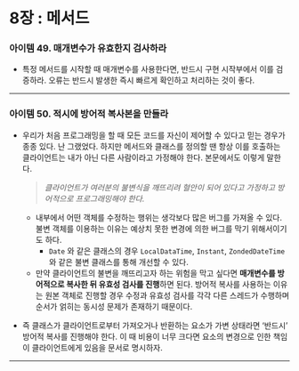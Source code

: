 # 8장 : 메서드

### 아이템 49. 매개변수가 유효한지 검사하라

- 특정 메서드를 시작할 때 매개변수를 사용한다면, 반드시 구현 시작부에서 이를 검증하라. 오류는 반드시 발생한 즉시 빠르게 확인하고 처리하는 것이 좋다.

---

### 아이템 50. 적시에 방어적 복사본을 만들라

- 우리가 처음 프로그래밍을 할 때 모든 코드를 자신이 제어할 수 있다고 믿는 경우가 종종 있다. 난 그랬었다. 하지만 메서드와 클래스를 정의할 땐 항상 이를 호출하는 클라이언트는 내가 아닌 다른 사람이라고 가정해야 한다. 본문에서도 이렇게 말한다.
    
    > *클라이언트가 여러분의 불변식을 깨뜨리려 혈안이 되어 있다고 가정하고 방어적으로 프로그래밍해야 한다.*
    > 
    - 내부에서 어떤 객체를 수정하는 행위는 생각보다 많은 버그를 가져올 수 있다. 불변 객체를 이용하는 이유는 예상치 못한 변경에 의한 버그를 막기 위해서이기도 하다.
        - `Date` 와 같은 클래스의 경우 `LocalDataTime`, `Instant`, `ZondedDateTime` 와 같은 불변 클래스를 통해 개선할 수 있다.
    - 만약 클라이언트의 불변을 깨뜨리고자 하는 위험을 막고 싶다면 **매개변수를 방어적으로 복사한 뒤 유효성 검사를 진행**하면 된다. 방어적 복사를 사용하는 이유는 원본 객체로 진행할 경우 수정과 유효성 검사를 각각 다른 스레드가 수행하며 순서가 얽히는 동시성 문제가 존재하기 때문이다.
- 즉 클래스가 클라이언트로부터 가져오거나 반환하는 요소가 가변 상태라면 ‘반드시’ 방어적 복사를 진행해야 한다. 이 때 비용이 너무 크다면 요소의 변경으로 인한 책임이 클라이언트에게 있음을 문서로 명시하자.

---